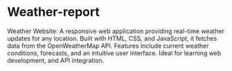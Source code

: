 # Weather-report
Weather Website: A responsive web application providing real-time weather updates for any location. Built with HTML, CSS, and JavaScript, it fetches data from the OpenWeatherMap API. Features include current weather conditions, forecasts, and an intuitive user interface. Ideal for learning web development, and API integration.
